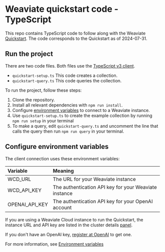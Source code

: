 # Weaviate quickstart code - TypeScript

This repo contains TypeScript code to follow along with the Weaviate
[Quickstart](https://weaviate.io/developers/weaviate/quickstart). The code
corresponds to the Quickstart as of 2024-07-31.

## Run the project

There are two code files. Both files use the [TypeScript v3 client](https://weaviate.io/developers/weaviate/client-libraries/typescript/typescript-v3).

- `quickstart-setup.ts` This code creates a collection.
- `quickstart-query.ts` This code queries the collection.

To run the project, follow these steps:

1. Clone the repository.
1. Install all relevant dependencies with `npm run install`. 
1. Configure [environment variables](#configure-environment-variables) to connect to a Weaviate instance.
1. Use `quickstart-setup.ts` to create the example collection by running `npm run setup` in your terminal
1. To make a query, edit `quickstart-query.ts` and uncomment the line that calls the
query then run `npm run query` in your terminal.

## Configure environment variables

The client connection uses these environment variables:

| Variable | Meaning |
| :- | :- |
| WCD_URL | The URL for your Weaviate instance |
| WCD_API_KEY | The authentication API key for your Weaviate instance |
| OPENAI_API_KEY | The authentication API key for your OpenAI account |

If you are using a Weaviate Cloud instance to run the Quickstart, the instance
URL and API key are listed in the cluster details
[panel](https://weaviate.io/developers/wcs/connect#retrieve-your-api-keys).

If you don't have an OpenAI key, [register at OpenAI](https://platform.openai.com/signup)
to get one.

For more information, see [Environment variables](https://weaviate.io/developers/weaviate/connections/connect-cloud#environment-variables)